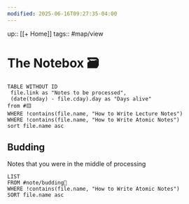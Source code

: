 ```yaml
---
modified: 2025-06-16T09:27:35-04:00
---
```

up:: [[+ Home]]
tags:: #map/view 

# The Notebox 🗃

```dataview
TABLE WITHOUT ID
 file.link as "Notes to be processed",
 (date(today) - file.cday).day as "Days alive"
from #🟨 
WHERE !contains(file.name, "How to Write Lecture Notes")
WHERE !contains(file.name, "How to Write Atomic Notes")
sort file.name asc
```

## Budding 
Notes that you were in the middle of processing

```dataview
LIST
FROM #note/budding🌿
WHERE !contains(file.name, "How to Write Atomic Notes")
SORT file.name asc
```
